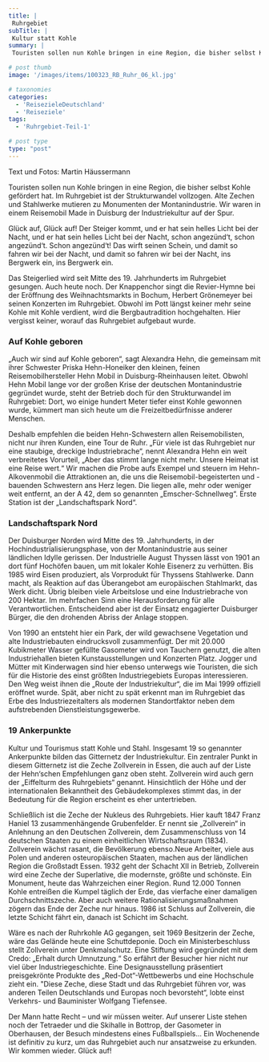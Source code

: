 ```yaml
---
title: |
 Ruhrgebiet
subTitle: |
 Kultur statt Kohle
summary: |
 Touristen sollen nun Kohle bringen in eine Region, die bisher selbst Kohle gefördert hat. Im Ruhrgebiet ist der Strukturwandel vollzogen. Alte Zechen und Stahlwerke mutieren zu Monumenten der Montanindustrie. Wir waren in einem Reisemobil Made in Duisburg der Industriekultur auf der Spur. Glück auf, Glück auf! Der Steiger kommt, und er hat sein helles Licht bei der Nacht,

# post thumb
image: '/images/items/100323_RB_Ruhr_06_kl.jpg'

# taxonomies
categories: 
  - 'ReisezieleDeutschland'
  - 'Reiseziele'
tags:
  - 'Ruhrgebiet-Teil-1'

# post type
type: "post"
---
```


Text und Fotos: Martin Häussermann

Touristen sollen nun Kohle bringen in eine Region, die bisher selbst Kohle gefördert hat. Im Ruhrgebiet ist der Strukturwandel vollzogen. Alte Zechen und Stahlwerke mutieren zu Monumenten der Montanindustrie. Wir waren in einem Reisemobil Made in Duisburg der Industriekultur auf der Spur.

Glück auf, Glück auf! Der Steiger kommt, und er hat sein helles Licht bei der Nacht, und er hat sein helles Licht bei der Nacht, schon angezünd‘t, schon angezünd‘t. Schon angezünd‘t! Das wirft seinen Schein, und damit so fahren wir bei der Nacht, und damit so fahren wir bei der Nacht, ins Bergwerk ein, ins Bergwerk ein.  

 Das Steigerlied wird seit Mitte des 19. Jahrhunderts im Ruhrgebiet gesungen. Auch heute noch. Der Knappenchor singt die Revier-Hymne bei der Eröffnung des Weihnachtsmarkts in Bochum, Herbert Grönemeyer bei seinen Konzerten im Ruhrgebiet. Obwohl im Pott längst keiner mehr seine Kohle mit Kohle verdient, wird die Bergbautradition hochgehalten. Hier vergisst keiner, worauf das Ruhrgebiet aufgebaut wurde.  

### Auf Kohle geboren

„Auch wir sind auf Kohle geboren“, sagt Alexandra Hehn, die gemeinsam mit ihrer Schwester Priska Hehn-Honeiker den kleinen, feinen Reisemobilhersteller Hehn Mobil in Duisburg-Rheinhausen leitet. Obwohl Hehn Mobil lange vor der großen Krise der deutschen Montanindustrie gegründet wurde, steht der Betrieb doch für den Strukturwandel im Ruhrgebiet: Dort, wo einige hundert Meter tiefer einst Kohle gewonnen wurde, kümmert man sich heute um die Freizeitbedürfnisse anderer Menschen.  

 Deshalb empfehlen die beiden Hehn-Schwestern allen Reisemobilisten, nicht nur ihren Kunden, eine Tour de Ruhr. „Für viele ist das Ruhrgebiet nur eine staubige, dreckige Industriebrache“, nennt Alexandra Hehn ein weit verbreitetes Vorurteil, „Aber das stimmt lange nicht mehr. Unsere Heimat ist eine Reise wert.“ Wir machen die Probe aufs Exempel und steuern im Hehn-Alkovenmobil die Attraktionen an, die uns die Reisemobil-begeisterten und -bauenden Schwestern ans Herz legen. Die liegen alle, mehr oder weniger weit entfernt, an der A 42, dem so genannten „Emscher-Schnellweg“. Erste Station ist der „Landschaftspark Nord“.  

### Landschaftspark Nord

Der Duisburger Norden wird Mitte des 19. Jahrhunderts, in der Hochindustrialisierungsphase, von der Montanindustrie aus seiner ländlichen Idylle gerissen. Der Industrielle August Thyssen lässt von 1901 an dort fünf Hochöfen bauen, um mit lokaler Kohle Eisenerz zu verhütten. Bis 1985 wird Eisen produziert, als Vorprodukt für Thyssens Stahlwerke. Dann macht, als Reaktion auf das Überangebot am europäischen Stahlmarkt, das Werk dicht. Übrig bleiben viele Arbeitslose und eine Industriebrache von 200 Hektar. Im mehrfachen Sinn eine Herausforderung für alle Verantwortlichen. Entscheidend aber ist der Einsatz engagierter Duisburger Bürger, die den drohenden Abriss der Anlage stoppen.  

 Von 1990 an entsteht hier ein Park, der wild gewachsene Vegetation und alte Industriebauten eindrucksvoll zusammenfügt. Der mit 20.000 Kubikmeter Wasser gefüllte Gasometer wird von Tauchern genutzt, die alten Industriehallen bieten Kunstausstellungen und Konzerten Platz. Jogger und Mütter mit Kinderwagen sind hier ebenso unterwegs wie Touristen, die sich für die Historie des einst größten Industriegebiets Europas interessieren. Den Weg weist ihnen die „Route der Industriekultur“, die im Mai 1999 offiziell eröffnet wurde. Spät, aber nicht zu spät erkennt man im Ruhrgebiet das Erbe des Industriezeitalters als modernen Standortfaktor neben dem aufstrebenden Dienstleistungsgewerbe.  

### 19 Ankerpunkte

Kultur und Tourismus statt Kohle und Stahl. Insgesamt 19 so genannter Ankerpunkte bilden das Gitternetz der Industriekultur. Ein zentraler Punkt in diesem Gitternetz ist die Zeche Zollverein in Essen, die auch auf der Liste der Hehn‘schen Empfehlungen ganz oben steht. Zollverein wird auch gern der „Eiffelturm des Ruhrgebiets“ genannt. Hinsichtlich der Höhe und der internationalen Bekanntheit des Gebäudekomplexes stimmt das, in der Bedeutung für die Region erscheint es eher untertrieben.  

 Schließlich ist die Zeche der Nukleus des Ruhrgebiets. Hier kauft 1847 Franz Haniel 13 zusammenhängende Grubenfelder. Er nennt sie „Zollverein“ in Anlehnung an den Deutschen Zollverein, dem Zusammenschluss von 14 deutschen Staaten zu einem einheitlichen Wirtschaftsraum (1834). Zollverein wächst rasant, die Bevölkerung ebenso.Neue Arbeiter, viele aus Polen und anderen osteuropäischen Staaten, machen aus der ländlichen Region die Großstadt Essen. 1932 geht der Schacht XII in Betrieb, Zollverein wird eine Zeche der Superlative, die modernste, größte und schönste. Ein Monument, heute das Wahrzeichen einer Region. Rund 12.000 Tonnen Kohle entreißen die Kumpel täglich der Erde, das vierfache einer damaligen Durchschnittszeche. Aber auch weitere Rationalisierungsmaßnahmen zögern das Ende der Zeche nur hinaus. 1986 ist Schluss auf Zollverein, die letzte Schicht fährt ein, danach ist Schicht im Schacht.  

 Wäre es nach der Ruhrkohle AG gegangen, seit 1969 Besitzerin der Zeche, wäre das Gelände heute eine Schuttdeponie. Doch ein Ministerbeschluss stellt Zollverein unter Denkmalschutz. Eine Stiftung wird gegründet mit dem Credo: „Erhalt durch Umnutzung.“ So erfährt der Besucher hier nicht nur viel über Industriegeschichte. Eine Designausstellung präsentiert preisgekrönte Produkte des „Red-Dot“-Wettbewerbs und eine Hochschule zieht ein. "Diese Zeche, diese Stadt und das Ruhrgebiet führen vor, was anderen Teilen Deutschlands und Europas noch bevorsteht“, lobte einst Verkehrs- und Bauminister Wolfgang Tiefensee.  

 Der Mann hatte Recht – und wir müssen weiter. Auf unserer Liste stehen noch der Tetraeder und die Skihalle in Bottrop, der Gasometer in Oberhausen, der Besuch mindestens eines Fußballspiels... Ein Wochenende ist definitiv zu kurz, um das Ruhrgebiet auch nur ansatzweise zu erkunden. Wir kommen wieder. Glück auf!  